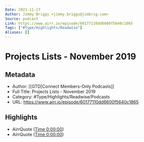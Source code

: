 ```yaml
---
Date: 2021-11-17
Author: Jimmy Briggs <jimmy.briggs@jimbrig.com>
Source: podcast
Link: https://www.airr.io/episode/60177110dd6600f5640c1865
Tags: ["#Type/Highlights/Readwise"]
Aliases: []
---
```

# Projects Lists - November 2019

## Metadata
- Author: [[GTD|Connect Members-Only Podcasts]]
- Full Title: Projects Lists - November 2019
- Category: #Type/Highlights/Readwise/Podcasts
- URL: https://www.airr.io/episode/60177110dd6600f5640c1865

## Highlights
- AirrQuote ([Time 0:00:00](https://www.airr.io/quote/601772c6dd66006a6c0c198a))
- AirrQuote ([Time 0:00:00](https://www.airr.io/quote/601772d6dd6600a5b00c198b))

